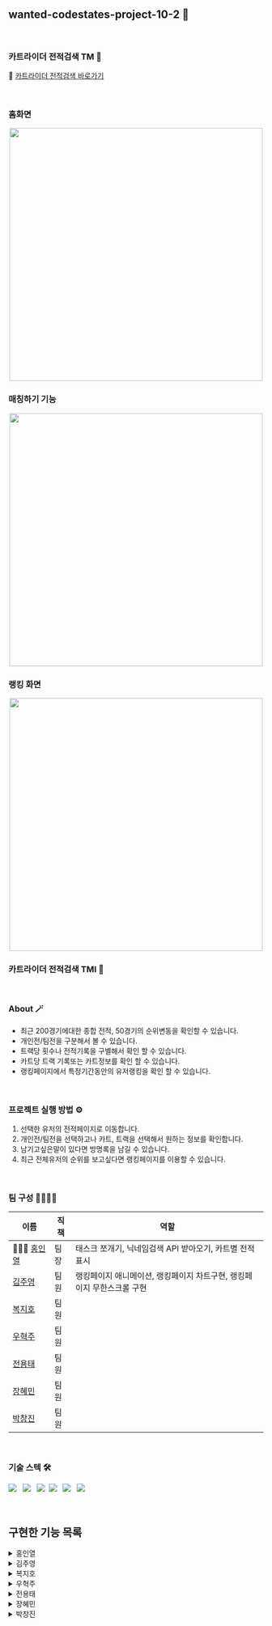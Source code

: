 <br />

## wanted-codestates-project-10-2 🌈

<br />

### 카트라이더 전적검색 TM 🚗

📎 [카트라이더 전적검색 바로가기](https://suspicious-liskov-27f338.netlify.app/)

<br />

### 홈화면
<div align="center">
 <img width="500px" src="https://user-images.githubusercontent.com/87487161/159153535-09c81170-cfe1-45c9-bbce-779ce71b5d7e.gif"/>
</div>



### 매칭하기 기능
<div align="center">
 <img width="500px" src="https://user-images.githubusercontent.com/87487161/159153554-feda5909-015d-4c2c-9ce1-414240b6a761.gif"/>
</div>

### 랭킹 화면 
<div align="center">
 <img width="500px" src="https://user-images.githubusercontent.com/87487161/159153558-a02ef2b8-f675-417d-942e-e4b6f00952a0.gif"/>
</div>


### 카트라이더 전적검색 TMI 🚗

<br />

### About 🪄
 - 최근 200경기에대한 종합 전적, 50경기의 순위변동을 확인할 수 있습니다.
 - 개인전/팀전을 구분해서 볼 수 있습니다.
 - 트랙당 횟수나 전적기록을 구별해서 확인 할 수 있습니다.
 - 카트당 트랙 기록또는 카트정보를 확인 할 수 있습니다.
 - 랭킹페이지에서 특정기간동안의 유저랭킹을 확인 할 수 있습니다.

<br />

### 프로젝트 실행 방법 ⚙️
 1. 선택한 유저의 전적페이지로 이동합니다.
 2. 개인전/팀전을 선택하고나 카트, 트랙을 선택해서 원하는 정보를 확인합니다.
 3. 남기고싶은말이 있다면 방명록을 남길 수 있습니다.
 4. 최근 전체유저의 순위를 보고싶다면 랭킹페이지를 이용할 수 있습니다.

<br />

### 팀 구성 👨‍👨‍👧‍👧

| 이름                                   | 직책 | 역할                                           |
| ------------------------------------ | ---- | ------------------------------------------------ |
|🏄🏻‍♂️ [홍인열](https://github.com/hinyc)      | 팀장 | 태스크 쪼개기, 닉네임검색 API 받아오기, 카트별 전적표시  |
|[김주영](https://github.com/juo1221)    | 팀원 | 랭킹페이지 애니메이션, 랭킹페이지 차트구현, 랭킹페이지 무한스크롤 구현|
|[복지호](https://github.com/Jiho31)     | 팀원 |                                                   |
|[우혁주](https://github.com/Space-Belt) | 팀원 |                                                   |
|[전용태](https://github.com/yong313)    | 팀원 |                                                   |
|[장혜민](https://github.com/hyemin-jang) | 팀원 |                                                   |
|[박창진](https://github.com/SpearJin)    | 팀원 |                                                   |


<br />

### 기술 스텍 🛠
<img src="https://img.shields.io/badge/React-lightgray?style=flat-round&logo=React&logoColor=61DBFB"/></a> &nbsp;
<img src="https://img.shields.io/badge/React--Router-lightgray?style=flat-round&logo=React-Router&logoColor=#CA4245"/></a> &nbsp;
<img src="https://img.shields.io/badge/Styled--Components-lightgray?style=flat-round&logo=Styled-Components&logoColor=CA4245"/></a>&nbsp;
<img src="https://img.shields.io/badge/Axios-lightgray?style=flat-round&logo=Axios&logoColor=CA4245"/></a> &nbsp;
<img src="https://img.shields.io/badge/Chart.js-lightgray?style=flat-round&logo=Axios&logoColor=CA4245"/></a> &nbsp;
<img src="https://img.shields.io/badge/countup-lightgray?style=flat-round&logo=Axios&logoColor=CA4245"/></a> &nbsp;

<br />


## 구현한 기능 목록

<details>
  <summary>홍인열</summary>
  <ul>
   <li> 닉네임 검색을 통한 API요청 및 데이터 받아오기</li>
   <li> 네비게이션바 메뉴선택시 에니메이션 효과 및 라우터연결 </li>
   <li> 검색결과로 유저정보박스 업데이트 </li>
   <li> 신고하기 모달제작 및 에니메이션효과 추가</li>
   <li> 메인페이지 원형그래프 API 응답 데이터와 연동되도록 구현</li>
   <li> API 데이터를 바탕으로 데이터 가공 및 카트별 전적보기 배치 및 기능구현</li>
   <li> matchTime 데이터를 기록형식으로 봐꺼주는 모듈 생성</li>

 </ul>
</details>
<details>
  <summary>김주영</summary>
  <ul>
   <li> 개인전, 팀전에 해당하는 랭킹 데이터 표기</li>
   <li> 랭킹 데이터 도넛 차트로 표현 </li>
   <li> 시각적 효과를 위해 차트 컴포넌트는 1초 후 마운트</li>
   <li> 모달 창 lazy loading 구현 </li>
   <li> 랭킹페이지 파도 애니메이션 적용 </li>
   <li> 랭킹페이지 무한 스크롤 적용 </li>
   
  </ul>
</details>
<details>
  <summary>복지호</summary>
  -그래프
</details>
<details>
  <summary>우혁주</summary>
  -트랙,카트 UI
  -트랙 (미완)
</details>
<details>
  <summary>전용태</summary>
  -그래프
</details>
<details>
  <summary>장혜민</summary>
  -그래프
</details>
<details>
  <summary>박창진</summary>
  -그래프
</details>



<br />
